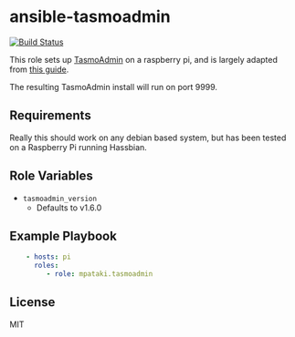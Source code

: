
# ansible-tasmoadmin

[![Build Status](https://travis-ci.org/mpataki/ansible-tasmoadmin.svg?branch=master)](https://travis-ci.org/mpataki/ansible-tasmoadmin)

This role sets up [TasmoAdmin](https://github.com/reloxx13/TasmoAdmin) on a raspberry pi, and is largely adapted from [this guide](https://github.com/reloxx13/TasmoAdmin/wiki/Guide-for-Ubuntu-Server-16.04#set-full-readwrite-access-on-varwwwtasmoadmintmp-and-varwwwtasmoadmindata).

The resulting TasmoAdmin install will run on port 9999.

## Requirements

Really this should work on any debian based system, but has been tested on a Raspberry Pi running Hassbian.

## Role Variables

- `tasmoadmin_version`
  - Defaults to v1.6.0

## Example Playbook

```yml
    - hosts: pi
      roles:
         - role: mpataki.tasmoadmin
```

## License

MIT
